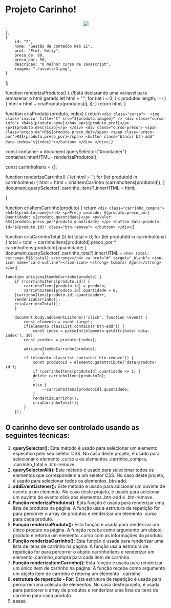 # Projeto Carinho!

<p align="center">
  <img src="#>
</p>


// 
const produtos = [
    {
        id: "1",
        nome: "Informática para Internet: Interfaces Web II",
        prof: "Prof. Kelly",
        preco_de: 80,
        preco_por: 50,
        descricao: "O melhor curso de Javascript",
        imagem: "./assets/1.png",

    },
    {
        id: "2",
        nome: "Gestão de conteúdo Web II",
        prof: "Prof. Kelly",
        preco_de: 80,
        preco_por: 50,
        descricao: "O melhor curso de Javascript",
        imagem: "./assets/3.png",
    }
];

function renderizaProdutos() {
    //Está declarando uma variavel para armazenar o html gerado
    let html = "";
    for (let i = 0; i < produtos.length; i++) {
        html = html + criaProduto(produtos[i], i);
    }
    return html;
}

function criaProduto (produto, index) {
    return `
    <div class="curso"> 
    <img class='inicio' title="t" src="${produto.imagem}" />
    <div class="curso-info">
    <h4>${produto.nome}</h4>
    <p>${produto.prof}</p>
    <p>${produto.descricao}</p>
    </div>
    <div class="curso-preco">
    <span class="preco-de">R$${produto.preco_de}</span>
    <span class="preco-por">R$${produto.preco_por}</span>
    <button class="btncar btn-add" data-index="${index}"></button>
    </div>
    </div>
     `;
}

const container = document.querySelector("#container")
container.innerHTML= renderizaProdutos();

const carrinhoItens = {};

function renderizaCarrinho() {
    let html = '';
    for (let produtoId in carrinhoItens) {
        html = html + criaItemCarrinho (carrinhoItens[produtoId]);
    }
    document.querySelector('.carrinho_itens').innerHTML = html;

}

function criaItemCarrinho(produto) {
    return `
    <div class="carrinho_compra">
    <h4>${produto.nome}</h4>
    <p>Preço unidade: ${produto.preco_por}
    Quantidade: ${produto.quantidade}</p>
    <p>Valor: R$${produto.preco_por*produto.quantidade} </p>
    <button data-produto-id="${produto.id}" class="btn-remove">
    </button>
    </div>
    `;}

function criaCarrinhoTotal (){
    let total = 0;
    for (let produtoId in carrinhoItens) {
        total = total + carrinhoItens[produtoId].preco_por * carrinhoItens[produtoId].quantidade;
    }
    document.querySelector('.carrinho_total').innerHTML = `
    <h4> Total:<strong> R$${total} </strong></h4>
    <a href="#" target="_blank">
    <ion-icon name="card-outline"></ion-icon>
    <strong> Comprar Agora</strong>
    </a>
    `;}

    function adicionaItemNoCarrinho(produto) {
        if (!carrinhoItens[produto.id]) {
            carrinhoItens[produto.id] = produto;
            carrinhoItens[produto.id].quantidade = 0;
        }carrinhoItens[produto.id].quantidade++;
        renderizaCarrinho();
        criaCarrinhoTotal();
        }
    
        document.body.addEventListener('click', function (event) {
            const elemento = event.target;
            if(elemento.classList.contains('btn-add')) {
                const index = parseInt(elemento.getAttribute('data-index'), 10);
            const produto = produtos[index];

            adicionaItemNoCarrinho(produto);
                    }
            if (elemento.classList.contains('btn-remove')) {
                const produtoId = elemento.getAttribute('data-produto-id');
                if (carrinhoItens[produtoId].quantidade <= 1) {
                delete carrinhoItens[produtoId];
                }
                else {
                    --carrinhoItens[produtoId].quantidade;
                }
                renderizaCarrinho();
                criaCarrinhoTotal();
            }
        });

## O carinho deve ser controlado usando as seguintes técnicas:

1. **querySelector():** Este método é usado para selecionar um elemento específico pelo seu seletor CSS. No caso deste projeto, é usado para selecionar o elemento .curso e os elementos .carrinho_compra, .carrinho_total e .btn-remove.
2. **querySelectorAll():** Este método é usado para selecionar todos os elementos que correspondem a um seletor CSS. No caso deste projeto, é usado para selecionar todos os elementos .btn-add.
3. **addEventListener():** Este método é usado para adicionar um ouvinte de evento a um elemento. No caso deste projeto, é usado para adicionar um ouvinte de evento click aos elementos .btn-add e .btn-remove.
4. **Função renderizaProdutos():** Esta função é usada para renderizar uma lista de produtos na página. A função usa a estrutura de repetição for para percorrer o array de produtos e renderizar um elemento .curso para cada produto.
5. **Função renderizaProduto():** Esta função é usada para renderizar um único produto na página. A função recebe como argumento um objeto produto e retorna um elemento .curso com as informações do produto.
6. **Função renderizaCarrinho():** Esta função é usada para renderizar uma lista de itens de carrinho na página. A função usa a estrutura de repetição for para percorrer o objeto carrinhoItens e renderizar um elemento .carrinho_compra para cada item de carrinho.
7. **Função renderizaItemCarrinho():** Esta função é usada para renderizar um único item de carrinho na página. A função recebe como argumento um objeto item de carrinho e retorna um elemento `.carrinho
8.  **estrutura de repetição - For:**  Esta estrutura de repetição é usada para percorrer uma coleção de elementos. No caso deste projeto, é usada para percorrer o array de produtos e renderizar uma lista de itens de carrinho para cada produto.
9.  aaaaa
